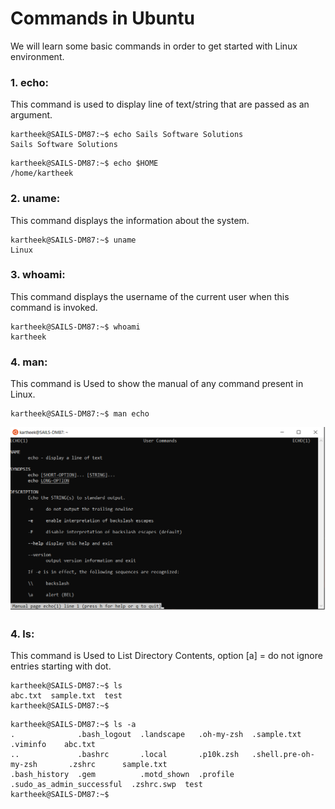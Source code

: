 # Commands in Ubuntu
We will learn some basic commands in order to get started with Linux environment.
### 1. echo: 
This command is used to display line of text/string that are passed as an argument.
```
kartheek@SAILS-DM87:~$ echo Sails Software Solutions
Sails Software Solutions
```
```
kartheek@SAILS-DM87:~$ echo $HOME
/home/kartheek
```
### 2. uname: 
This command displays the information about the system.
```
kartheek@SAILS-DM87:~$ uname
Linux
```
### 3. whoami: 
This command displays the username of the current user when this command is invoked.
```
kartheek@SAILS-DM87:~$ whoami
kartheek
```
### 4. man: 
This command is Used to show the manual of any command present in Linux.
```
kartheek@SAILS-DM87:~$ man echo
```
![Output of echo man](https://github.com/kartheek91/katacoda-scenarios/blob/main/linux-101/images/man.png)
### 4. ls: 
This command is Used to List Directory Contents, option  [a] = do not ignore entries starting with dot.

```
kartheek@SAILS-DM87:~$ ls
abc.txt  sample.txt  test
kartheek@SAILS-DM87:~$  
```
```
kartheek@SAILS-DM87:~$ ls -a
.              .bash_logout  .landscape   .oh-my-zsh  .sample.txt                .viminfo    abc.txt
..             .bashrc       .local       .p10k.zsh   .shell.pre-oh-my-zsh       .zshrc      sample.txt
.bash_history  .gem          .motd_shown  .profile    .sudo_as_admin_successful  .zshrc.swp  test
kartheek@SAILS-DM87:~$    
```
